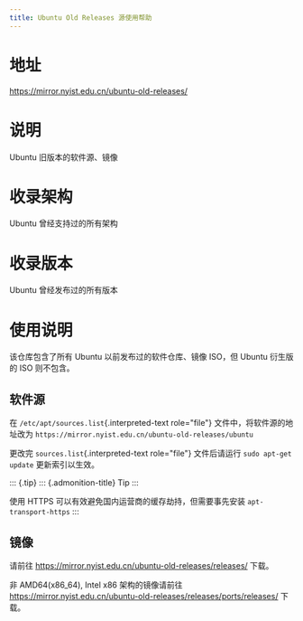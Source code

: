 ```yaml
---
title: Ubuntu Old Releases 源使用帮助
---
```


地址
====

<https://mirror.nyist.edu.cn/ubuntu-old-releases/>

说明
====

Ubuntu 旧版本的软件源、镜像

收录架构
========

Ubuntu 曾经支持过的所有架构

收录版本
========

Ubuntu 曾经发布过的所有版本

使用说明
========

该仓库包含了所有 Ubuntu 以前发布过的软件仓库、镜像 ISO，但 Ubuntu
衍生版的 ISO 则不包含。

软件源
------

在 `/etc/apt/sources.list`{.interpreted-text role="file"}
文件中，将软件源的地址改为
`https://mirror.nyist.edu.cn/ubuntu-old-releases/ubuntu`

更改完 `sources.list`{.interpreted-text role="file"} 文件后请运行
`sudo apt-get update` 更新索引以生效。

::: {.tip}
::: {.admonition-title}
Tip
:::

使用 HTTPS 可以有效避免国内运营商的缓存劫持，但需要事先安装
`apt-transport-https`
:::

镜像
----

请前往 <https://mirror.nyist.edu.cn/ubuntu-old-releases/releases/>
下载。

非 AMD64(x86\_64), Intel x86 架构的镜像请前往
<https://mirror.nyist.edu.cn/ubuntu-old-releases/releases/ports/releases/>
下载。
